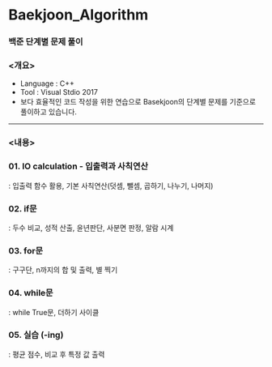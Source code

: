 # Baekjoon_Algorithm
### 백준 단계별 문제 풀이

### <개요>

- Language : C++
- Tool : Visual Stdio 2017
- 보다 효율적인 코드 작성을 위한 연습으로 Basekjoon의 단계별 문제를 기준으로 풀이하고 있습니다.

---

### <내용>

### 01. IO calculation - 입출력과 사칙연산

: 입출력 함수 활용, 기본 사칙연산(덧셈, 뺄셈, 곱하기, 나누기, 나머지)

### 02. if문

:  두수 비교, 성적 산출, 윤년판단, 사분면 판정, 알람 시계

### 03. for문

:  구구단, n까지의 합 및 출력, 별 찍기

### 04. while문

: while True문, 더하기 사이클

### 05. 실습 (-ing)

: 평균 점수, 비교 후 특정 값 출력
